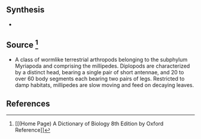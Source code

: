 ## Synthesis
- 
## Source [^1]
- A class of wormlike terrestrial arthropods belonging to the subphylum Myriapoda and comprising the millipedes. Diplopods are characterized by a distinct head, bearing a single pair of short antennae, and 20 to over 60 body segments each bearing two pairs of legs. Restricted to damp habitats, millipedes are slow moving and feed on decaying leaves.
## References

[^1]: [[(Home Page) A Dictionary of Biology 8th Edition by Oxford Reference]]